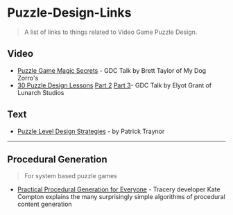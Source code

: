 # Puzzle-Design-Links

> A list of links to things related to Video Game Puzzle Design.


## Video

- [Puzzle Game Magic Secrets](https://www.youtube.com/watch?v=B36_OL1ZXVM) - GDC Talk by Brett Taylor of My Dog Zorro's 
- [30 Puzzle Design Lessons](https://www.youtube.com/watch?v=oCHciE9CYfA) [Part 2](https://www.youtube.com/watch?v=iUi2vMZajco) [Part 3](https://www.youtube.com/watch?v=zsbfkMuaUxs)- GDC Talk by Elyot Grant of Lunarch Studios

## Text

- [Puzzle Level Design Strategies](https://cwpat.me/misc/puzzle-level-idea-strategies/) - by Patrick Traynor

---

## Procedural Generation

> For system based puzzle games

- [Practical Procedural Generation for Everyone](https://www.youtube.com/watch?v=WumyfLEa6bU) - Tracery developer Kate Compton explains the many surprisingly simple algorithms of procedural content generation
